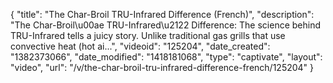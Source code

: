 {
    "title": "The Char-Broil TRU-Infrared Difference (French)",
    "description": "The Char-Broil\u00ae TRU-Infrared\u2122 Difference: The science behind TRU-Infrared tells a juicy story. Unlike traditional gas grills that use convective heat (hot ai...",
    "videoid": "125204",
    "date_created": "1382373066",
    "date_modified": "1418181068",
    "type": "captivate",
    "layout": "video",
    "url": "\/v\/the-char-broil-tru-infrared-difference-french\/125204"
}